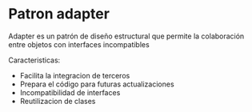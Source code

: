 # Patron adapter

Adapter es un patrón de diseño estructural que permite la colaboración entre objetos con interfaces incompatibles

Caracteristicas:
- Facilita la integracion de terceros
- Prepara el código para futuras actualizaciones
- Incompatibilidad de interfaces
- Reutilizacion de clases